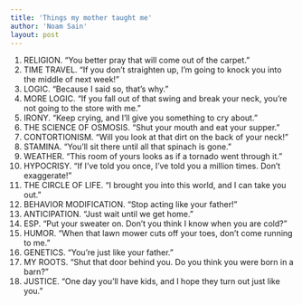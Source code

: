 ```yaml
---
title: 'Things my mother taught me'
author: 'Noam Sain'
layout: post
---
```


1. RELIGION. “You better pray that will come out of the carpet.”
2. TIME TRAVEL. “If you don’t straighten up, I’m going to knock you into the middle of next week!”
3. LOGIC. “Because I said so, that’s why.”
4. MORE LOGIC. “If you fall out of that swing and break your neck, you’re not going to the store with me.”
5. IRONY. “Keep crying, and I’ll give you something to cry about.”
6. THE SCIENCE OF OSMOSIS. “Shut your mouth and eat your supper.”
7. CONTORTIONISM. “Will you look at that dirt on the back of your neck!”
8. STAMINA. “You’ll sit there until all that spinach is gone.”
9. WEATHER. “This room of yours looks as if a tornado went through it.”
10. HYPOCRISY. “If I’ve told you once, I’ve told you a million times. Don’t exaggerate!”
11. THE CIRCLE OF LIFE. “I brought you into this world, and I can take you out.”
12. BEHAVIOR MODIFICATION. “Stop acting like your father!”
13. ANTICIPATION. “Just wait until we get home.”
14. ESP. “Put your sweater on. Don’t you think I know when you are cold?”
15. HUMOR. “When that lawn mower cuts off your toes, don’t come running to me.”
16. GENETICS. “You’re just like your father.”
17. MY ROOTS. “Shut that door behind you. Do you think you were born in a barn?”
18. JUSTICE. “One day you’ll have kids, and I hope they turn out just like you.”